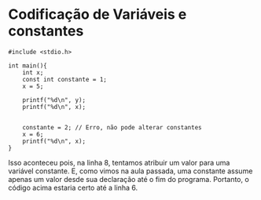 # Codificação de Variáveis e constantes

```
#include <stdio.h>

int main(){
    int x;
    const int constante = 1;
    x = 5;
    
    printf("%d\n", y);
    printf("%d\n", x);
    
    
    constante = 2; // Erro, não pode alterar constantes
    x = 6;
    printf("%d\n", x);
}

```

Isso aconteceu pois, na linha 8, tentamos atribuir um valor para uma variável constante. E, como vimos na aula passada, uma constante assume apenas um valor desde sua declaração até o fim do programa. Portanto, o código acima estaria certo até a linha 6.